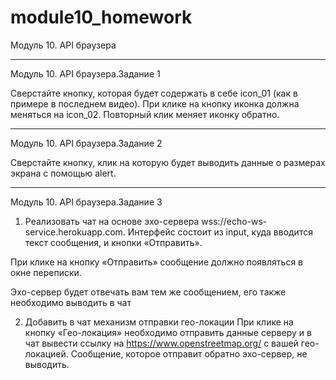 # module10_homework
Модуль 10. API браузера

***
Модуль 10. API браузера.Задание 1
 
Сверстайте кнопку, которая будет содержать в себе icon_01 (как в примере в последнем видео). При клике на кнопку иконка должна меняться на icon_02. Повторный клик меняет иконку обратно.

***
Модуль 10. API браузера.Задание 2
 
Сверстайте кнопку, клик на которую будет выводить данные о размерах экрана с помощью alert. 

***
Модуль 10. API браузера.Задание 3
 
1. Реализовать чат на основе эхо-сервера wss://echo-ws-service.herokuapp.com.
Интерфейс состоит из input, куда вводится текст сообщения, и кнопки «Отправить».

При клике на кнопку «Отправить» сообщение должно появляться в окне переписки.

Эхо-сервер будет отвечать вам тем же сообщением, его также необходимо выводить в чат

2. Добавить в чат механизм отправки гео-локации
При клике на кнопку «Гео-локация» необходимо отправить данные серверу и в чат вывести ссылку на https://www.openstreetmap.org/ с вашей гео-локацией. Сообщение, которое отправит обратно эхо-сервер, не выводить.
